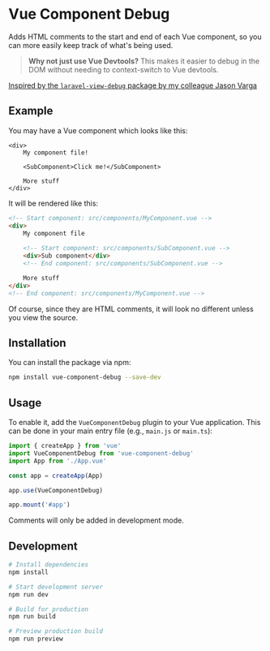 # Vue Component Debug

Adds HTML comments to the start and end of each Vue component, so you can more easily keep track of what's being used.

> **Why not just use Vue Devtools?** This makes it easier to debug in the DOM without needing to context-switch to Vue devtools.

[Inspired by the `laravel-view-debug` package by my colleague Jason Varga](https://github.com/pixelfear/laravel-view-debug)

## Example

You may have a Vue component which looks like this:

```vue
<div>
	My component file!

	<SubComponent>Click me!</SubComponent>

	More stuff
</div>
```

It will be rendered like this:

```html
<!-- Start component: src/components/MyComponent.vue -->
<div>
    My component file
    
    <!-- Start component: src/components/SubComponent.vue -->
    <div>Sub component</div>
    <!-- End component: src/components/SubComponent.vue -->

    More stuff
</div>
<!-- End component: src/components/MyComponent.vue -->
```

Of course, since they are HTML comments, it will look no different unless you view the source.

## Installation

You can install the package via npm:

```bash
npm install vue-component-debug --save-dev
```

## Usage

To enable it, add the `VueComponentDebug` plugin to your Vue application. This can be done in your main entry file (e.g., `main.js` or `main.ts`):

```javascript
import { createApp } from 'vue'
import VueComponentDebug from 'vue-component-debug'
import App from './App.vue'

const app = createApp(App)

app.use(VueComponentDebug)

app.mount('#app')
```

Comments will only be added in development mode.

## Development

```bash
# Install dependencies
npm install

# Start development server
npm run dev

# Build for production
npm run build

# Preview production build
npm run preview
```